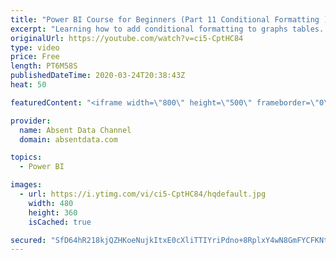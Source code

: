 ```yaml
---
title: "Power BI Course for Beginners (Part 11 Conditional Formatting )"
excerpt: "Learning how to add conditional formatting to graphs tables. Utilize colors and icons to deliver quick insights"
originalUrl: https://youtube.com/watch?v=ci5-CptHC84
type: video
price: Free
length: PT6M58S
publishedDateTime: 2020-03-24T20:38:43Z
heat: 50

featuredContent: "<iframe width=\"800\" height=\"500\" frameborder=\"0\" src=\"https://www.youtube.com/embed/ci5-CptHC84\" allow=\"accelerometer; autoplay; encrypted-media; gyroscope; picture-in-picture\" allowfullscreen></iframe>"

provider:
  name: Absent Data Channel
  domain: absentdata.com

topics:
  - Power BI

images:
  - url: https://i.ytimg.com/vi/ci5-CptHC84/hqdefault.jpg
    width: 480
    height: 360
    isCached: true

secured: "SfD64hR218kjQZHKoeNujkItxE0cXliTTIYriPdno+8RplxY4wN8GmFYCFKNtTyqSTs75jiRRP6YbgUzL+mJRIl/FCV55fkZzCYH7IQCPKhv3Dsy6eOeXNPVdAa4asq2E2HzEx6NJN8noF8zFcois3dWu5HmgJeQ5YofxGZ5bMAgRYiJUIHgYvysBWo2Q1g+f1Cu5lY1DR2mkK9RK6wmgvlEOqW35CL2PgxM4UpuhDssCXVmZiwMrstp6u6r48jFVzcW4SiPaKU49mXFhjaVNwgfbOy8zTZj5eAzdRLPol4ugNWTp4OOVjrBzmntqMpUQIWDBk6MEB/HzUTnIQk7SCAwdPB9G8d+QgIWlUg7qVHxVxIGiog80OgDJRNV7F+OB9BIMbxY5dGNhBxEdvSdVkQ5oQtZ5V99LJzO5ikoqj8=;oP8Bvf9tABsSN45/YPVwrg=="
---
```


